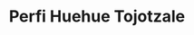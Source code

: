 ---
title: "Perfi Huehue Tojotzale"
url: /huehuetenango/perfi-huehue-tojotzale/
shop: Eisenwaren
---